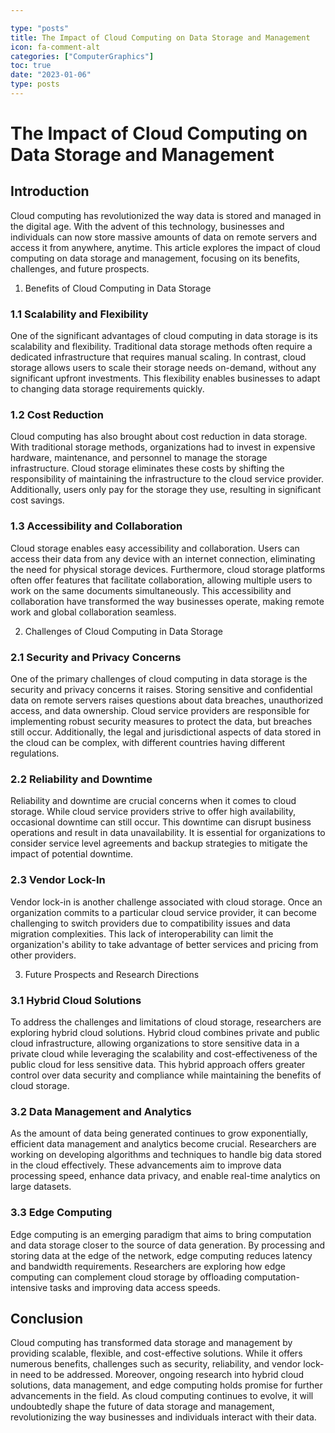 ```yaml
---

type: "posts"
title: The Impact of Cloud Computing on Data Storage and Management
icon: fa-comment-alt
categories: ["ComputerGraphics"]
toc: true
date: "2023-01-06"
type: posts
---
```





# The Impact of Cloud Computing on Data Storage and Management

## Introduction

Cloud computing has revolutionized the way data is stored and managed in the digital age. With the advent of this technology, businesses and individuals can now store massive amounts of data on remote servers and access it from anywhere, anytime. This article explores the impact of cloud computing on data storage and management, focusing on its benefits, challenges, and future prospects.

1. Benefits of Cloud Computing in Data Storage

### 1.1 Scalability and Flexibility

One of the significant advantages of cloud computing in data storage is its scalability and flexibility. Traditional data storage methods often require a dedicated infrastructure that requires manual scaling. In contrast, cloud storage allows users to scale their storage needs on-demand, without any significant upfront investments. This flexibility enables businesses to adapt to changing data storage requirements quickly.

### 1.2 Cost Reduction

Cloud computing has also brought about cost reduction in data storage. With traditional storage methods, organizations had to invest in expensive hardware, maintenance, and personnel to manage the storage infrastructure. Cloud storage eliminates these costs by shifting the responsibility of maintaining the infrastructure to the cloud service provider. Additionally, users only pay for the storage they use, resulting in significant cost savings.

### 1.3 Accessibility and Collaboration

Cloud storage enables easy accessibility and collaboration. Users can access their data from any device with an internet connection, eliminating the need for physical storage devices. Furthermore, cloud storage platforms often offer features that facilitate collaboration, allowing multiple users to work on the same documents simultaneously. This accessibility and collaboration have transformed the way businesses operate, making remote work and global collaboration seamless.

2. Challenges of Cloud Computing in Data Storage

### 2.1 Security and Privacy Concerns

One of the primary challenges of cloud computing in data storage is the security and privacy concerns it raises. Storing sensitive and confidential data on remote servers raises questions about data breaches, unauthorized access, and data ownership. Cloud service providers are responsible for implementing robust security measures to protect the data, but breaches still occur. Additionally, the legal and jurisdictional aspects of data stored in the cloud can be complex, with different countries having different regulations.

### 2.2 Reliability and Downtime

Reliability and downtime are crucial concerns when it comes to cloud storage. While cloud service providers strive to offer high availability, occasional downtime can still occur. This downtime can disrupt business operations and result in data unavailability. It is essential for organizations to consider service level agreements and backup strategies to mitigate the impact of potential downtime.

### 2.3 Vendor Lock-In

Vendor lock-in is another challenge associated with cloud storage. Once an organization commits to a particular cloud service provider, it can become challenging to switch providers due to compatibility issues and data migration complexities. This lack of interoperability can limit the organization's ability to take advantage of better services and pricing from other providers.

3. Future Prospects and Research Directions

### 3.1 Hybrid Cloud Solutions

To address the challenges and limitations of cloud storage, researchers are exploring hybrid cloud solutions. Hybrid cloud combines private and public cloud infrastructure, allowing organizations to store sensitive data in a private cloud while leveraging the scalability and cost-effectiveness of the public cloud for less sensitive data. This hybrid approach offers greater control over data security and compliance while maintaining the benefits of cloud storage.

### 3.2 Data Management and Analytics

As the amount of data being generated continues to grow exponentially, efficient data management and analytics become crucial. Researchers are working on developing algorithms and techniques to handle big data stored in the cloud effectively. These advancements aim to improve data processing speed, enhance data privacy, and enable real-time analytics on large datasets.

### 3.3 Edge Computing

Edge computing is an emerging paradigm that aims to bring computation and data storage closer to the source of data generation. By processing and storing data at the edge of the network, edge computing reduces latency and bandwidth requirements. Researchers are exploring how edge computing can complement cloud storage by offloading computation-intensive tasks and improving data access speeds.

## Conclusion

Cloud computing has transformed data storage and management by providing scalable, flexible, and cost-effective solutions. While it offers numerous benefits, challenges such as security, reliability, and vendor lock-in need to be addressed. Moreover, ongoing research into hybrid cloud solutions, data management, and edge computing holds promise for further advancements in the field. As cloud computing continues to evolve, it will undoubtedly shape the future of data storage and management, revolutionizing the way businesses and individuals interact with their data.